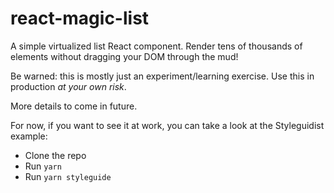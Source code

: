 # react-magic-list

A simple virtualized list React component. Render tens of thousands of elements without dragging your DOM through the mud!

Be warned: this is mostly just an experiment/learning exercise. Use this in production _at your own risk_.

More details to come in future.

For now, if you want to see it at work, you can take a look at the Styleguidist example:

- Clone the repo
- Run `yarn`
- Run `yarn styleguide`
